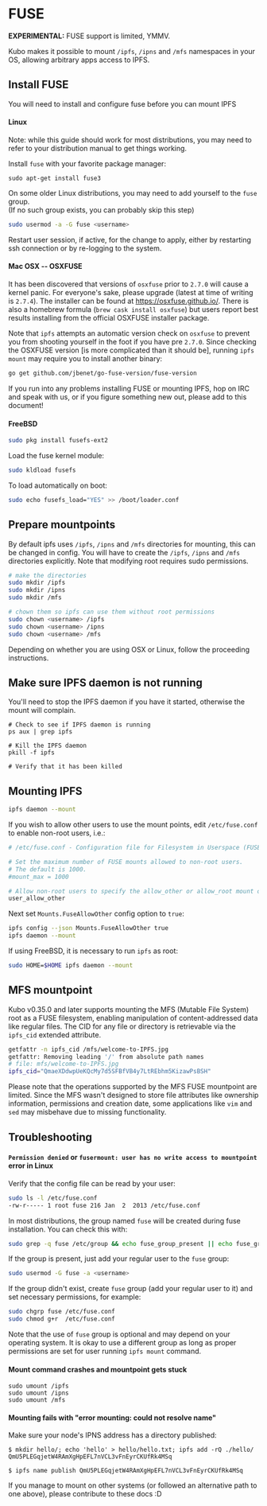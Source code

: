# FUSE

**EXPERIMENTAL:** FUSE support is limited, YMMV.

Kubo makes it possible to mount `/ipfs`, `/ipns` and `/mfs` namespaces in your OS,
allowing arbitrary apps access to IPFS.

## Install FUSE

You will need to install and configure fuse before you can mount IPFS

#### Linux

Note: while this guide should work for most distributions, you may need to refer
to your distribution manual to get things working.

Install `fuse` with your favorite package manager:
```
sudo apt-get install fuse3
```

On some older Linux distributions, you may need to add yourself to the `fuse` group.  
(If no such group exists, you can probably skip this step)
```sh
sudo usermod -a -G fuse <username>
```

Restart user session, if active, for the change to apply, either by restarting
ssh connection or by re-logging to the system.

#### Mac OSX -- OSXFUSE

It has been discovered that versions of `osxfuse` prior to `2.7.0` will cause a
kernel panic. For everyone's sake, please upgrade (latest at time of writing is
`2.7.4`). The installer can be found at https://osxfuse.github.io/. There is
also a homebrew formula (`brew cask install osxfuse`) but users report best results
installing from the official OSXFUSE installer package.

Note that `ipfs` attempts an automatic version check on `osxfuse` to prevent you
from shooting yourself in the foot if you have pre `2.7.0`. Since checking the
OSXFUSE version [is more complicated than it should be], running `ipfs mount`
may require you to install another binary:

```sh
go get github.com/jbenet/go-fuse-version/fuse-version
```

If you run into any problems installing FUSE or mounting IPFS, hop on IRC and
speak with us, or if you figure something new out, please add to this document!

#### FreeBSD
```sh
sudo pkg install fusefs-ext2
```

Load the fuse kernel module:
```sh
sudo kldload fusefs
```

To load automatically on boot:
```sh
sudo echo fusefs_load="YES" >> /boot/loader.conf
```

## Prepare mountpoints

By default ipfs uses `/ipfs`, `/ipns` and `/mfs` directories for mounting, this can be
changed in config. You will have to create the `/ipfs`, `/ipns` and `/mfs` directories
explicitly. Note that modifying root requires sudo permissions.

```sh
# make the directories
sudo mkdir /ipfs
sudo mkdir /ipns
sudo mkdir /mfs

# chown them so ipfs can use them without root permissions
sudo chown <username> /ipfs
sudo chown <username> /ipns
sudo chown <username> /mfs
```

Depending on whether you are using OSX or Linux, follow the proceeding instructions. 

## Make sure IPFS daemon is not running

You'll need to stop the IPFS daemon if you have it started, otherwise the mount will complain. 

```
# Check to see if IPFS daemon is running
ps aux | grep ipfs

# Kill the IPFS daemon 
pkill -f ipfs

# Verify that it has been killed
```

## Mounting IPFS

```sh
ipfs daemon --mount
```

If you wish to allow other users to use the mount points, edit `/etc/fuse.conf`
to enable non-root users, i.e.:
```sh
# /etc/fuse.conf - Configuration file for Filesystem in Userspace (FUSE)

# Set the maximum number of FUSE mounts allowed to non-root users.
# The default is 1000.
#mount_max = 1000

# Allow non-root users to specify the allow_other or allow_root mount options.
user_allow_other
```

Next set `Mounts.FuseAllowOther` config option to `true`:
```sh
ipfs config --json Mounts.FuseAllowOther true
ipfs daemon --mount
```

If using FreeBSD, it is necessary to run `ipfs` as root:
```sh
sudo HOME=$HOME ipfs daemon --mount
```

## MFS mountpoint

Kubo v0.35.0 and later supports mounting the MFS (Mutable File System) root as
a FUSE filesystem, enabling manipulation of content-addressed data like regular
files. The CID for any file or directory is retrievable via the `ipfs_cid`
extended attribute.

```sh
getfattr -n ipfs_cid /mfs/welcome-to-IPFS.jpg 
getfattr: Removing leading '/' from absolute path names
# file: mfs/welcome-to-IPFS.jpg
ipfs_cid="QmaeXDdwpUeKQcMy7d5SFBfVB4y7LtREbhm5KizawPsBSH"
```

Please note that the operations supported by the MFS FUSE mountpoint are
limited. Since the MFS wasn't designed to store file attributes like ownership
information, permissions and creation date, some applications like `vim` and
`sed` may misbehave due to missing functionality.

## Troubleshooting

#### `Permission denied` or `fusermount: user has no write access to mountpoint` error in Linux

Verify that the config file can be read by your user:
```sh
sudo ls -l /etc/fuse.conf
-rw-r----- 1 root fuse 216 Jan  2  2013 /etc/fuse.conf
```
In most distributions, the group named `fuse` will be created during fuse
installation. You can check this with:

```sh
sudo grep -q fuse /etc/group && echo fuse_group_present || echo fuse_group_missing
```

If the group is present, just add your regular user to the `fuse` group:
```sh
sudo usermod -G fuse -a <username>
```

If the group didn't exist, create `fuse` group (add your regular user to it) and
set necessary permissions, for example:
```sh
sudo chgrp fuse /etc/fuse.conf
sudo chmod g+r  /etc/fuse.conf
```
<!--
TODO: udev rules for /dev/fuse?
-->

Note that the use of `fuse` group is optional and may depend on your operating
system. It is okay to use a different group as long as proper permissions are
set for user running `ipfs mount` command.

#### Mount command crashes and mountpoint gets stuck

```
sudo umount /ipfs
sudo umount /ipns
sudo umount /mfs
```

#### Mounting fails with "error mounting: could not resolve name"

Make sure your node's IPNS address has a directory published:
```
$ mkdir hello/; echo 'hello' > hello/hello.txt; ipfs add -rQ ./hello/
QmU5PLEGqjetW4RAmXgHpEFL7nVCL3vFnEyrCKUfRk4MSq

$ ipfs name publish QmU5PLEGqjetW4RAmXgHpEFL7nVCL3vFnEyrCKUfRk4MSq
```

If you manage to mount on other systems (or followed an alternative path to one
above), please contribute to these docs :D
